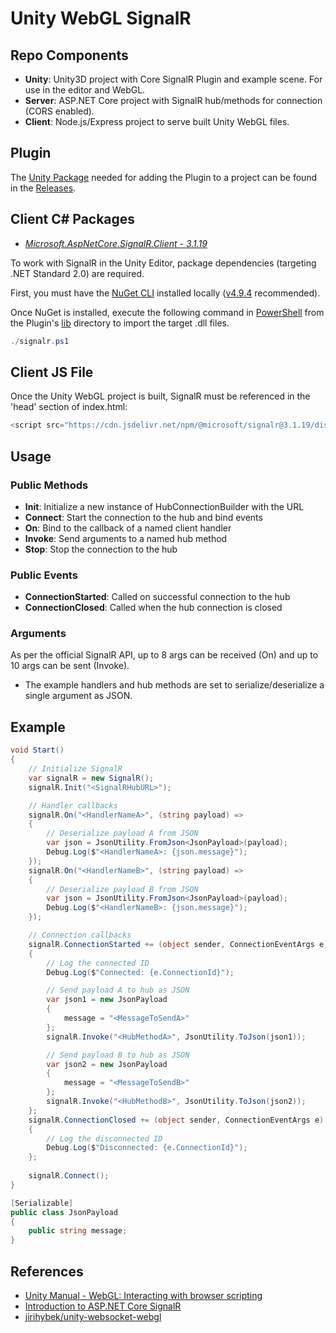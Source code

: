 # Unity WebGL SignalR

## Repo Components

- **Unity**: Unity3D project with Core SignalR Plugin and example scene. For use in the editor and WebGL.
- **Server**: ASP.NET Core project with SignalR hub/methods for connection (CORS enabled).
- **Client**: Node.js/Express project to serve built Unity WebGL files.

## Plugin

The [Unity Package](https://docs.unity3d.com/Manual/AssetPackages.html) needed for adding the Plugin to a project can be found in the [Releases](https://github.com/evanlindsey/Unity-WebGL-SignalR/releases).

## Client C# Packages

- [_Microsoft.AspNetCore.SignalR.Client - 3.1.19_](https://packages.nuget.org/packages/Microsoft.AspNetCore.SignalR.Client/3.1.19)

To work with SignalR in the Unity Editor, package dependencies (targeting .NET Standard 2.0) are required.

First, you must have the [NuGet CLI](https://docs.microsoft.com/en-us/nuget/reference/nuget-exe-cli-reference) installed locally ([v4.9.4](https://dist.nuget.org/win-x86-commandline/v4.9.4/nuget.exe) recommended).

Once NuGet is installed, execute the following command in [PowerShell](https://github.com/PowerShell/PowerShell) from the Plugin's [lib](./Unity/Assets/Plugins/SignalR/lib) directory to import the target .dll files.

```powershell
./signalr.ps1
```

## Client JS File

Once the Unity WebGL project is built, SignalR must be referenced in the 'head' section of index.html:

```javascript
<script src="https://cdn.jsdelivr.net/npm/@microsoft/signalr@3.1.19/dist/browser/signalr.min.js"></script>
```

## Usage

### Public Methods

- **Init**: Initialize a new instance of HubConnectionBuilder with the URL
- **Connect**: Start the connection to the hub and bind events
- **On**: Bind to the callback of a named client handler
- **Invoke**: Send arguments to a named hub method
- **Stop**: Stop the connection to the hub

### Public Events

- **ConnectionStarted**: Called on successful connection to the hub
- **ConnectionClosed**: Called when the hub connection is closed

### Arguments

As per the official SignalR API, up to 8 args can be received (On) and up to 10 args can be sent (Invoke).

- The example handlers and hub methods are set to serialize/deserialize a single argument as JSON.

## Example

```c#
void Start()
{
    // Initialize SignalR
    var signalR = new SignalR();
    signalR.Init("<SignalRHubURL>");

    // Handler callbacks
    signalR.On("<HandlerNameA>", (string payload) =>
    {
        // Deserialize payload A from JSON
        var json = JsonUtility.FromJson<JsonPayload>(payload);
        Debug.Log($"<HandlerNameA>: {json.message}");
    });
    signalR.On("<HandlerNameB>", (string payload) =>
    {
        // Deserialize payload B from JSON
        var json = JsonUtility.FromJson<JsonPayload>(payload);
        Debug.Log($"<HandlerNameB>: {json.message}");
    });

    // Connection callbacks
    signalR.ConnectionStarted += (object sender, ConnectionEventArgs e) =>
    {
        // Log the connected ID
        Debug.Log($"Connected: {e.ConnectionId}");

        // Send payload A to hub as JSON
        var json1 = new JsonPayload
        {
            message = "<MessageToSendA>"
        };
        signalR.Invoke("<HubMethodA>", JsonUtility.ToJson(json1));

        // Send payload B to hub as JSON
        var json2 = new JsonPayload
        {
            message = "<MessageToSendB>"
        };
        signalR.Invoke("<HubMethodB>", JsonUtility.ToJson(json2));
    };
    signalR.ConnectionClosed += (object sender, ConnectionEventArgs e) =>
    {
        // Log the disconnected ID
        Debug.Log($"Disconnected: {e.ConnectionId}");
    };
    
    signalR.Connect();
}

[Serializable]
public class JsonPayload
{
    public string message;
}
```

## References

- [Unity Manual - WebGL: Interacting with browser scripting](https://docs.unity3d.com/Manual/webgl-interactingwithbrowserscripting.html)
- [Introduction to ASP.NET Core SignalR](https://docs.microsoft.com/en-us/aspnet/core/signalr/introduction?view=aspnetcore-3.1)
- [jirihybek/unity-websocket-webgl](https://github.com/jirihybek/unity-websocket-webgl)
